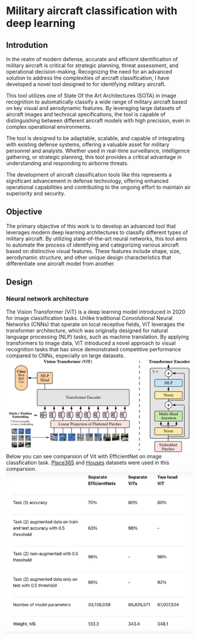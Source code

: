 # Military aircraft classification with deep learning
## Introdution
In the realm of modern defense, accurate and efficient identification of military aircraft is critical for strategic planning, threat assessment, and operational decision-making. Recognizing the need for an advanced solution to address the complexities of aircraft classification, I have developed a novel tool designed to for identifying military aircraft.

This tool utilizes one of State Of the Art Architectures (SOTA)  in image recognition to automatically classify a wide range of military aircraft based on key visual and aerodynamic features. By leveraging large datasets of aircraft images and technical specifications, the tool is capable of distinguishing between different aircraft models with high precision, even in complex operational environments.

The tool is designed to be adaptable, scalable, and capable of integrating with existing defense systems, offering a valuable asset for military personnel and analysts. Whether used in real-time surveillance, intelligence gathering, or strategic planning, this tool provides a critical advantage in understanding and responding to airborne threats.

The development of  aircraft classification tools like this represents a significant advancement in defense technology, offering enhanced operational capabilities and contributing to the ongoing effort to maintain air superiority and security.

## Objective
The primary objective of this work is to develop an advanced tool that leverages modern deep learning architectures to classify different types of military aircraft. By utilizing state-of-the-art neural networks, this tool aims to automate the process of identifying and categorizing various aircraft based on distinctive visual features. These features include shape, size, aerodynamic structure, and other unique design characteristics that differentiate one aircraft model from another.
## Design
### Neural network architecture

The Vision Transformer (ViT) is a deep learning model introduced in 2020 for image classification tasks. Unlike traditional Convolutional Neural Networks (CNNs) that operate on local receptive fields, ViT leverages the transformer architecture, which was originally designed for natural language processing (NLP) tasks, such as machine translation. By applying transformers to image data, ViT introduced a novel approach to visual recognition tasks that has since demonstrated competitive performance compared to CNNs, especially on large datasets. 
<img src="images/ViT_architecture.png" />
Below you can see comparsion of Vit with EfficientNet on image classfication task. [Place365](http://places2.csail.mit.edu/download.html) and  [Houses](https://github.com/emanhamed/Houses-dataset) datasets were used in this comparsion.
<img src="images/ViT_EN.png" />


